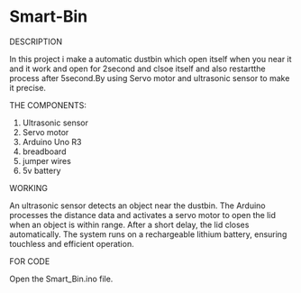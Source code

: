 # Smart-Bin

DESCRIPTION

In this project i make a automatic dustbin which open itself when you near it and it work and open for 2second and clsoe itself and also restartthe process after 5second.By using Servo motor and ultrasonic sensor to make it precise.

THE COMPONENTS:

1. Ultrasonic sensor 
2. Servo motor 
3. Arduino Uno R3 
4. breadboard 
5. jumper wires 
6. 5v battery

WORKING

An ultrasonic sensor detects an object near the dustbin. The Arduino processes the distance data and activates a servo motor to open the lid when an object is within range. After a short delay, the lid closes automatically. The system runs on a rechargeable lithium battery, ensuring touchless and efficient operation.

FOR CODE

Open the Smart_Bin.ino file.
